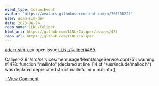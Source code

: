 ```yaml
---
event_type: IssuesEvent
avatar: "https://avatars.githubusercontent.com/u/76020022?"
user: adam-sim-dev
date: 2023-06-24
repo_name: LLNL/Caliper
html_url: https://github.com/LLNL/Caliper/issues/489
repo_url: https://github.com/LLNL/Caliper
---
```


<a href='https://github.com/adam-sim-dev' target='_blank'>adam-sim-dev</a> open issue <a href='https://github.com/LLNL/Caliper/issues/489' target='_blank'>LLNL/Caliper#489</a>.

<p>Caliper-2.9.1/src/services/memusage/MemUsageService.cpp(25): warning #1478: function "mallinfo" (declared at line 114 of "/usr/include/malloc.h") was declared deprecated           struct mallinfo mi = mallinfo();</p><small>...</small><a href='https://github.com/LLNL/Caliper/issues/489' target='_blank'>View Comment</a>
